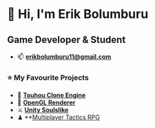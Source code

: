 <h1 align="left">👋 Hi, I'm Erik Bolumburu</h1>
<h2 align="left">Game Developer & Student</h2>

- 📫  **erikbolumburu11@gmail.com**
  
### ⭐ My Favourite Projects
  - 🏯 **[Touhou Clone Engine](https://github.com/erikbolumburu11/Touhou-Clone-Engine)**
  - 🎥 **[OpenGL Renderer](https://github.com/erikbolumburu11/OpenGL-Engine)**
  - ⚔ **[Unity Soulslike](https://www.youtube.com/watch?v=rWX3fL7Q7eE)**
  - ♟ **[Multiplayer Tactics RPG](https://github.com/erikbolumburu11/Multiplayer-TRPG)
